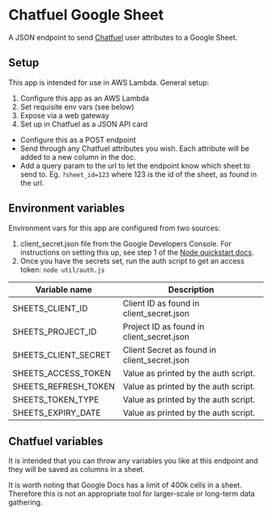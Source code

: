 Chatfuel Google Sheet
=====================

A JSON endpoint to send [Chatfuel](https://chatfuel.com/) user attributes to a
Google Sheet.

Setup
-----
This app is intended for use in AWS Lambda. General setup:

1. Configure this app as an AWS Lambda
2. Set requisite env vars (see below)
3. Expose via a web gateway
4. Set up in Chatfuel as a JSON API card
  * Configure this as a POST endpoint
  * Send through any Chatfuel attributes you wish. Each attribute will be added to a new column in the doc.
  * Add a query param to the url to let the endpoint know which sheet to send to. Eg. `?sheet_id=123` where 123 is the id of the sheet, as found in the url.

Environment variables
---------------------
Environment vars for this app are configured from two sources:

1. client_secret.json file from the Google Developers Console. For instructions on setting this up, see step 1 of the [Node quickstart docs](https://developers.google.com/sheets/api/quickstart/nodejs).
2. Once you have the secrets set, run the auth script to get an access token: `node util/auth.js`

Variable name        | Description         
---------------------|---------------------
SHEETS_CLIENT_ID     | Client ID as found in client_secret.json
SHEETS_PROJECT_ID    | Project ID as found in client_secret.json
SHEETS_CLIENT_SECRET | Client Secret as found in client_secret.json
SHEETS_ACCESS_TOKEN  | Value as printed by the auth script.
SHEETS_REFRESH_TOKEN | Value as printed by the auth script.
SHEETS_TOKEN_TYPE    | Value as printed by the auth script.
SHEETS_EXPIRY_DATE   | Value as printed by the auth script.

Chatfuel variables
------------------
It is intended that you can throw any variables you like at this endpoint and
they will be saved as columns in a sheet.

It is worth noting that Google Docs has a limit of 400k cells in a sheet. Therefore
this is not an appropriate tool for larger-scale or long-term data gathering.
